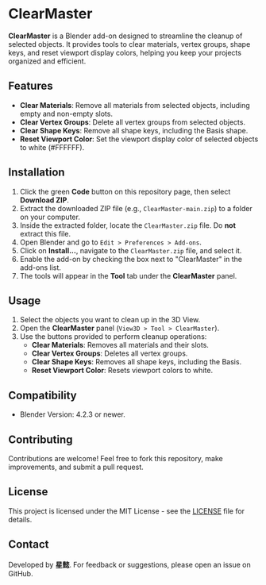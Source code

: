 # ClearMaster

**ClearMaster** is a Blender add-on designed to streamline the cleanup of selected objects. It provides tools to clear materials, vertex groups, shape keys, and reset viewport display colors, helping you keep your projects organized and efficient.

## Features
- **Clear Materials**: Remove all materials from selected objects, including empty and non-empty slots.
- **Clear Vertex Groups**: Delete all vertex groups from selected objects.
- **Clear Shape Keys**: Remove all shape keys, including the Basis shape.
- **Reset Viewport Color**: Set the viewport display color of selected objects to white (#FFFFFF).

## Installation
1. Click the green **Code** button on this repository page, then select **Download ZIP**.
2. Extract the downloaded ZIP file (e.g., `ClearMaster-main.zip`) to a folder on your computer.
3. Inside the extracted folder, locate the `ClearMaster.zip` file. Do **not** extract this file.
4. Open Blender and go to `Edit > Preferences > Add-ons`.
5. Click on **Install...**, navigate to the `ClearMaster.zip` file, and select it.
6. Enable the add-on by checking the box next to "ClearMaster" in the add-ons list.
7. The tools will appear in the **Tool** tab under the **ClearMaster** panel.

## Usage
1. Select the objects you want to clean up in the 3D View.
2. Open the **ClearMaster** panel (`View3D > Tool > ClearMaster`).
3. Use the buttons provided to perform cleanup operations:
   - **Clear Materials**: Removes all materials and their slots.
   - **Clear Vertex Groups**: Deletes all vertex groups.
   - **Clear Shape Keys**: Removes all shape keys, including the Basis.
   - **Reset Viewport Color**: Resets viewport colors to white.

## Compatibility
- Blender Version: 4.2.3 or newer.

## Contributing
Contributions are welcome! Feel free to fork this repository, make improvements, and submit a pull request.

## License
This project is licensed under the MIT License - see the [LICENSE](LICENSE) file for details.

## Contact
Developed by **星懿**. For feedback or suggestions, please open an issue on GitHub.
